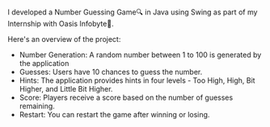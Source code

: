 I developed a Number Guessing Game🔍 in Java using Swing as part of my Internship with Oasis Infobyte💫. 

Here's an overview of the project:
- Number Generation: A random number between 1 to 100 is generated by the application
- Guesses: Users have 10 chances to guess the number.
- Hints: The application provides hints in four levels - Too High, High, Bit Higher, and Little Bit Higher.
- Score: Players receive a score based on the number of guesses remaining.
- Restart: You can restart the game after winning or losing. 
